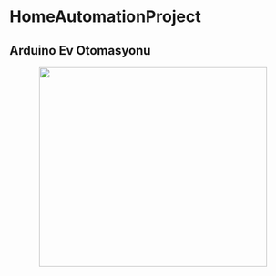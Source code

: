 # HomeAutomationProject
## Arduino Ev Otomasyonu

<p align="center">
  <img width="400" height="350" src="https://github.com/mcelik7/HomeAutomationProject/blob/main/images/IMG_0084.JPG">
</p>
